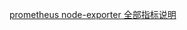 [prometheus node-exporter 全部指标说明](https://www.cnblogs.com/276815076/p/16383615.html "发布于 2022-06-16 21:25")
